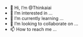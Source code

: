 - 👋 Hi, I’m @Thinkaiai
- 👀 I’m interested in ...
- 🌱 I’m currently learning ...
- 💞️ I’m looking to collaborate on ...
- 📫 How to reach me ...

<!---
Thinkaiai/Thinkaiai is a ✨ special ✨ repository because its `README.md` (this file) appears on your GitHub profile.
You can click the Preview link to take a look at your changes.
--->
